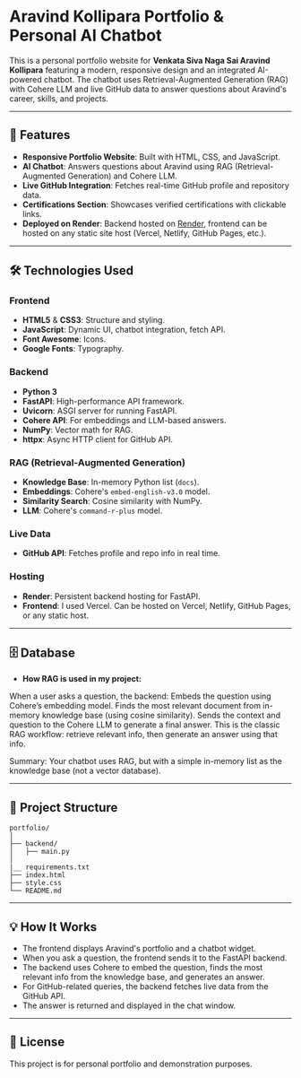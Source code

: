 # Aravind Kollipara Portfolio & Personal AI Chatbot

This is a personal portfolio website for **Venkata Siva Naga Sai Aravind Kollipara** featuring a modern, responsive design and an integrated AI-powered chatbot. The chatbot uses Retrieval-Augmented Generation (RAG) with Cohere LLM and live GitHub data to answer questions about Aravind's career, skills, and projects.

---

## 🚀 Features

- **Responsive Portfolio Website**: Built with HTML, CSS, and JavaScript.
- **AI Chatbot**: Answers questions about Aravind using RAG (Retrieval-Augmented Generation) and Cohere LLM.
- **Live GitHub Integration**: Fetches real-time GitHub profile and repository data.
- **Certifications Section**: Showcases verified certifications with clickable links.
- **Deployed on Render**: Backend hosted on [Render](https://render.com/), frontend can be hosted on any static site host (Vercel, Netlify, GitHub Pages, etc.).

---

## 🛠️ Technologies Used

### **Frontend**
- **HTML5** & **CSS3**: Structure and styling.
- **JavaScript**: Dynamic UI, chatbot integration, fetch API.
- **Font Awesome**: Icons.
- **Google Fonts**: Typography.

### **Backend**
- **Python 3**
- **FastAPI**: High-performance API framework.
- **Uvicorn**: ASGI server for running FastAPI.
- **Cohere API**: For embeddings and LLM-based answers.
- **NumPy**: Vector math for RAG.
- **httpx**: Async HTTP client for GitHub API.

### **RAG (Retrieval-Augmented Generation)**
- **Knowledge Base**: In-memory Python list (`docs`).
- **Embeddings**: Cohere's `embed-english-v3.0` model.
- **Similarity Search**: Cosine similarity with NumPy.
- **LLM**: Cohere's `command-r-plus` model.

### **Live Data**
- **GitHub API**: Fetches profile and repo info in real time.

### **Hosting**
- **Render**: Persistent backend hosting for FastAPI.
- **Frontend**: I used Vercel. Can be hosted on Vercel, Netlify, GitHub Pages, or any static host.

---

## 🗄️ Database

- **How RAG is used in my project:**

When a user asks a question, the backend:
Embeds the question using Cohere’s embedding model.
Finds the most relevant document from in-memory knowledge base (using cosine similarity).
Sends the context and question to the Cohere LLM to generate a final answer.
This is the classic RAG workflow: retrieve relevant info, then generate an answer using that info.

Summary:
Your chatbot uses RAG, but with a simple in-memory list as the knowledge base (not a vector database).

---

## 📂 Project Structure

```
portfolio/
│
├── backend/
│   ├── main.py
│
|__ requirements.txt
├── index.html
├── style.css
└── README.md
```

---

## 💡 How It Works

- The frontend displays Aravind's portfolio and a chatbot widget.
- When you ask a question, the frontend sends it to the FastAPI backend.
- The backend uses Cohere to embed the question, finds the most relevant info from the knowledge base, and generates an answer.
- For GitHub-related queries, the backend fetches live data from the GitHub API.
- The answer is returned and displayed in the chat window.

---

## 📜 License

This project is for personal portfolio and demonstration purposes.
